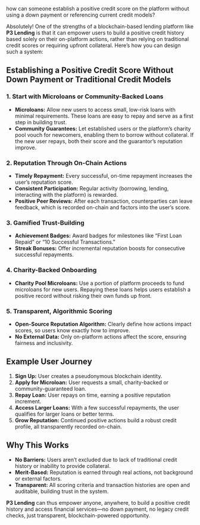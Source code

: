 how can someone establish a positive credit score on the platform without using a down payment or referencing current credit models?

Absolutely! One of the strengths of a blockchain-based lending platform like **P3 Lending** is that it can empower users to build a positive credit history based solely on their on-platform actions, rather than relying on traditional credit scores or requiring upfront collateral. Here’s how you can design such a system:

## Establishing a Positive Credit Score Without Down Payment or Traditional Credit Models

### 1. **Start with Microloans or Community-Backed Loans**
- **Microloans:** Allow new users to access small, low-risk loans with minimal requirements. These loans are easy to repay and serve as a first step in building trust.
- **Community Guarantees:** Let established users or the platform’s charity pool vouch for newcomers, enabling them to borrow without collateral. If the new user repays, both their score and the guarantor’s reputation improve.

### 2. **Reputation Through On-Chain Actions**
- **Timely Repayment:** Every successful, on-time repayment increases the user’s reputation score.
- **Consistent Participation:** Regular activity (borrowing, lending, interacting with the platform) is rewarded.
- **Positive Peer Reviews:** After each transaction, counterparties can leave feedback, which is recorded on-chain and factors into the user’s score.

### 3. **Gamified Trust-Building**
- **Achievement Badges:** Award badges for milestones like “First Loan Repaid” or “10 Successful Transactions.”
- **Streak Bonuses:** Offer incremental reputation boosts for consecutive successful repayments.

### 4. **Charity-Backed Onboarding**
- **Charity Pool Microloans:** Use a portion of platform proceeds to fund microloans for new users. Repaying these loans helps users establish a positive record without risking their own funds up front.

### 5. **Transparent, Algorithmic Scoring**
- **Open-Source Reputation Algorithm:** Clearly define how actions impact scores, so users know exactly how to improve.
- **No External Data:** Only on-platform actions affect the score, ensuring fairness and inclusivity.

## Example User Journey

1. **Sign Up:** User creates a pseudonymous blockchain identity.
2. **Apply for Microloan:** User requests a small, charity-backed or community-guaranteed loan.
3. **Repay Loan:** User repays on time, earning a positive reputation increment.
4. **Access Larger Loans:** With a few successful repayments, the user qualifies for larger loans or better terms.
5. **Grow Reputation:** Continued positive actions build a robust credit profile, all transparently recorded on-chain.

## Why This Works

- **No Barriers:** Users aren’t excluded due to lack of traditional credit history or inability to provide collateral.
- **Merit-Based:** Reputation is earned through real actions, not background or external factors.
- **Transparent:** All scoring criteria and transaction histories are open and auditable, building trust in the system.

**P3 Lending** can thus empower anyone, anywhere, to build a positive credit history and access financial services—no down payment, no legacy credit checks, just transparent, blockchain-powered opportunity.
